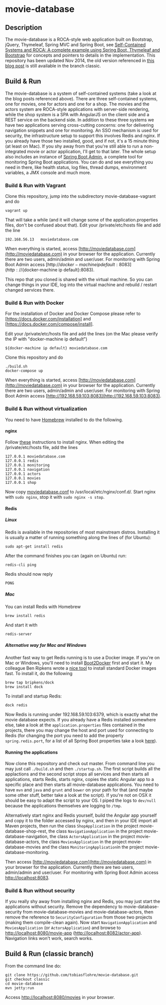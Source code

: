 movie-database
==============

## Description

The movie-database is a ROCA-style web application built on Bootstrap, jQuery, Thymeleaf, Spring MVC and Spring Boot, see [Self-Contained Systems and ROCA: A complete example using Spring Boot, Thymeleaf and Bootstrap](https://blog.codecentric.de/en/2015/01/self-contained-systems-roca-complete-example-using-spring-boot-thymeleaf-bootstrap/) for concepts and pointers to details in the implementation. 
This repository has been updated Nov 2014, the old version referenced in [this blog post](http://blog.codecentric.de/en/2013/01/a-real-roca-using-bootstrap-jquery-thymeleaf-spring-hateoas-and-spring-mvc/) is still available in the branch classic.

## Build & Run
The movie-database is a system of self-contained systems (take a look at the blog posts referenced above). There are three self-contained systems, one for movies, one for actors and one for a shop. The movies and the actors system are ROCA-style applications with server-side rendering, while the shop system is a SPA with AngularJS on the client side and a REST service on the backend side. In addition to these three systems we have two applications serving cross-cutting concerns: one for delivering navigation snippets and one for monitoring.
An SSO mechanism is used for security, the infrastructure setup to support this involves Redis and nginx. If you already have those two installed, good, and if not, it's a 15 minute thing (at least on Mac). If you shy away from that you're still able to run a non-integrated movie or actor application, I'll get to that later. The whole setup also includes an instance of [Spring Boot Admin](https://github.com/codecentric/spring-boot-admin), a complete tool for monitoring Spring Boot applications. You can do and see everything you need in there, like health status, log files, thread dumps, environment variables, a JMX console and much more.

### Build & Run with Vagrant
Clone this repository, jump into the subdirectory movie-database-vagrant and do

    vagrant up
    
That will take a while (and it will change some of the application.properties files, don't be confused about that). Edit your /private/etc/hosts file and add the line

    192.168.56.13	moviedatabase.com

When everything is started, access [http://moviedatabase.com](http://moviedatabase.com) in your browser for the application. Currently there are two users, admin/admin and user/user. For monitoring with Spring Boot Admin access [http://${docker-machine ip default}:8083](http://${docker-machine ip default}:8083).

This repo that you cloned is shared with the virtual machine. So you can change things in your IDE, log into the virtual machine and rebuild / restart changed services there.

### Build & Run with Docker

For the installation of Docker and Docker Compose please refer to [https://docs.docker.com/installation] and [https://docs.docker.com/compose/install].

Edit your /private/etc/hosts file and add the lines (on the Mac please verify the IP with "docker-machine ip default")

    ${docker-machine ip default} moviedatabase.com

Clone this repository and do

    ./build.sh
    docker-compose up

When everything is started, access [http://moviedatabase.com](http://moviedatabase.com) in your browser for the application. Currently there are two users, admin/admin and user/user. For monitoring with Spring Boot Admin access [http://192.168.59.103:8083](http://192.168.59.103:8083).

### Build & Run without virtualization

You need to have [Homebrew](http://brew.sh/) installed to do the following.

#### nginx
Follow [these](https://gist.github.com/netpoetica/5879685) instructions to install nginx. When editing the /private/etc/hosts file, add the lines

    127.0.0.1 moviedatabase.com
    127.0.0.1 redis
    127.0.0.1 monitoring
    127.0.0.1 navigation
    127.0.0.1 actors
    127.0.0.1 movies
    127.0.0.1 shop

Now copy [moviedatabase.conf](https://github.com/tobiasflohre/movie-database/blob/master/moviedatabase.conf) to /usr/local/etc/nginx/conf.d/. Start nginx with `sudo nginx`, stop it with `sudo nginx -s stop`.

#### Redis

##### Linux 

Redis is available in the repositories of most mainstream distros. Installing it is usually a matter of running something along the lines of (for Ubuntu):

    sudo apt-get install redis
    
After the command finishes you can (again on Ubuntu) run:

    redis-cli ping
    
Redis should now reply 
    
    PONG
    
##### Mac 

You can install Redis with Homebrew

    brew install redis

And start it with

    redis-server

##### Alternative way for Mac and Windows

Another fast way to get Redis running is to use a Docker image. If you're on Mac or Windows, you'll need to install [Boot2Docker](http://boot2docker.io/) first and start it. My colleague Ben Ripkens wrote a [nice tool](https://github.com/bripkens/dock) to install standard Docker images fast. To install it, do the following

    brew tap bripkens/dock
    brew install dock

To install and startup Redis:

    dock redis

Now Redis is running under 192.168.59.103:6379, which is exactly what the movie database expects. If you already have a Redis installed somewhere else, take a look at the `application.properties` files contained in the projects, there you may change the host and port used for connecting to Redis (for changing the port you need to add the property `spring.redis.port`, for a list of all Spring Boot properties take a look [here](http://docs.spring.io/spring-boot/docs/current/reference/htmlsingle/#common-application-properties)).

#### Running the applications

Now clone this repository and check out master. From command line you may just call `./build.sh` and then `./startup.sh`. The first script builds all the applactions and the second script stops all services and then starts all applications, starts Redis, starts nginx, copies the static Angular app to a specific place and then starts all movie-database applications. You need to have `mvn` and `java` and `grunt` and `bower` on your path for that (and maybe some other stuff, better take a look at the script). If you're not on OSX it should be easy to adapt the script to your OS. I piped the logs to `dev/null` because the applications themselves are logging to `/tmp`.

Alternatively start nginx and Redis yourself, build the Angular app yourself and copy it to the folder accessed by nginx, and then in your IDE import all Maven projects, then run the class `ShopApplication` in the project movie-database-shop-rest, the class `NavigationApplication` in the project movie-database-navigation, the class `ActorsApplication` in the project movie-database-actors, the class `MoviesApplication` in the project movie-database-movies and the class `MonitoringApplication`in the project movie-database-monitoring. 

Then access [http://moviedatabase.com](http://moviedatabase.com) in your browser for the application. Currently there are two users, admin/admin and user/user. For monitoring with Spring Boot Admin access [http://localhost:8083](http://localhost:8083).

### Build & Run without security

If you really shy away from installing nginx and Redis, you may just start the applications without security. Remove the dependency to movie-database-security from movie-database-movies and movie-database-actors, then remove the reference to `SecurityConfiguration` from those two projects (making them compile-clean again). Now start `NavigationApplication` and `MoviesApplication` (or `ActorsApplication`) and browse to [http://localhost:8080/movie-app](http://localhost:8080/movie-app) ([http://localhost:8082/actor-app](http://localhost:8082/actor-app)). Navigation links won't work, search works. 

## Build & Run (classic branch)

From the command line do:

    git clone https://github.com/tobiasflohre/movie-database.git
    git checkout classic
    cd movie-database
    mvn jetty:run

Access [http://localhost:8080/movies](http://localhost:8080/movies) in your browser.
